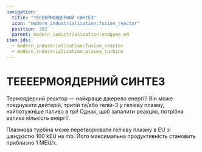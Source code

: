 ```yaml
---
navigation:
  title: "ТЕЕЕЕРМОЯДЕРНИЙ СИНТЕЗ"
  icon: "modern_industrialization:fusion_reactor"
  position: 302
  parent: modern_industrialization:endgame.md
item_ids:
  - modern_industrialization:fusion_reactor
  - modern_industrialization:plasma_turbine
---
```


# ТЕЕЕЕРМОЯДЕРНИЙ СИНТЕЗ

Термоядерний реактор — найкраще джерело енергії! Він може поєднувати дейтерій, тритій та/або гелій-3 у гелієву плазму, найпотужніше паливо в грі! Однак, щоб запалити реакцію, потрібна велика кількість енергії.

<Recipe id="modern_industrialization:electric_age/machine/fusion_reactor_asbl" />

Плазмова турбіна може перетворювати гелієву плазму в EU зі швидкістю 100 kEU на mb. Його максимальна продуктивність становить приблизно 1 MEU/т.

<Recipe id="modern_industrialization:electric_age/machine/plasma_turbine_asbl" />

